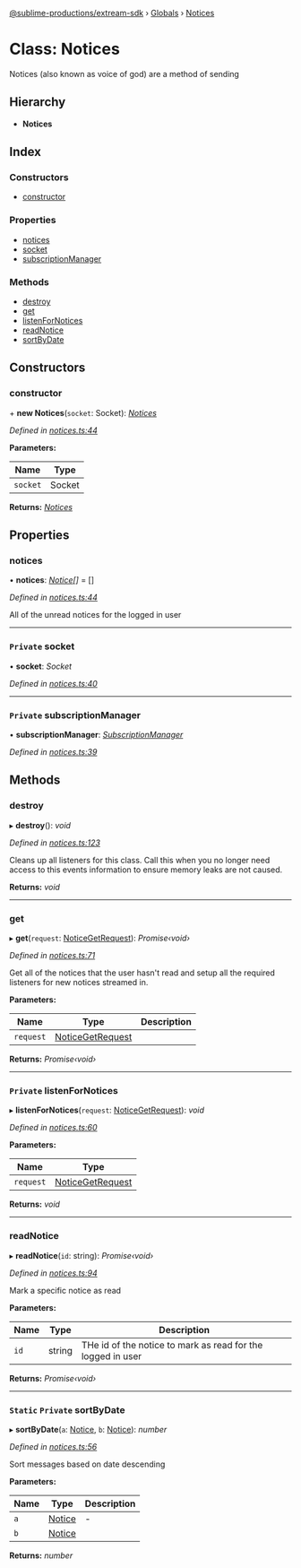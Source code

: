 [@sublime-productions/extream-sdk](../README.md) › [Globals](../globals.md) › [Notices](notices.md)

# Class: Notices

Notices (also known as voice of god) are a method of sending

## Hierarchy

* **Notices**

## Index

### Constructors

* [constructor](notices.md#constructor)

### Properties

* [notices](notices.md#notices)
* [socket](notices.md#private-socket)
* [subscriptionManager](notices.md#private-subscriptionmanager)

### Methods

* [destroy](notices.md#destroy)
* [get](notices.md#get)
* [listenForNotices](notices.md#private-listenfornotices)
* [readNotice](notices.md#readnotice)
* [sortByDate](notices.md#static-private-sortbydate)

## Constructors

###  constructor

\+ **new Notices**(`socket`: Socket): *[Notices](notices.md)*

*Defined in [notices.ts:44](https://github.com/Extream-SaaS/ex-sdk/blob/8500e87/src/notices.ts#L44)*

**Parameters:**

Name | Type |
------ | ------ |
`socket` | Socket |

**Returns:** *[Notices](notices.md)*

## Properties

###  notices

• **notices**: *[Notice](../interfaces/notice.md)[]* = []

*Defined in [notices.ts:44](https://github.com/Extream-SaaS/ex-sdk/blob/8500e87/src/notices.ts#L44)*

All of the unread notices for the logged in user

___

### `Private` socket

• **socket**: *Socket*

*Defined in [notices.ts:40](https://github.com/Extream-SaaS/ex-sdk/blob/8500e87/src/notices.ts#L40)*

___

### `Private` subscriptionManager

• **subscriptionManager**: *[SubscriptionManager](subscriptionmanager.md)*

*Defined in [notices.ts:39](https://github.com/Extream-SaaS/ex-sdk/blob/8500e87/src/notices.ts#L39)*

## Methods

###  destroy

▸ **destroy**(): *void*

*Defined in [notices.ts:123](https://github.com/Extream-SaaS/ex-sdk/blob/8500e87/src/notices.ts#L123)*

Cleans up all listeners for this class. Call this when you no longer need access to this events information to ensure memory leaks are not caused.

**Returns:** *void*

___

###  get

▸ **get**(`request`: [NoticeGetRequest](../interfaces/noticegetrequest.md)): *Promise‹void›*

*Defined in [notices.ts:71](https://github.com/Extream-SaaS/ex-sdk/blob/8500e87/src/notices.ts#L71)*

Get all of the notices that the user hasn't read and setup all the required listeners for new notices streamed in.

**Parameters:**

Name | Type | Description |
------ | ------ | ------ |
`request` | [NoticeGetRequest](../interfaces/noticegetrequest.md) |   |

**Returns:** *Promise‹void›*

___

### `Private` listenForNotices

▸ **listenForNotices**(`request`: [NoticeGetRequest](../interfaces/noticegetrequest.md)): *void*

*Defined in [notices.ts:60](https://github.com/Extream-SaaS/ex-sdk/blob/8500e87/src/notices.ts#L60)*

**Parameters:**

Name | Type |
------ | ------ |
`request` | [NoticeGetRequest](../interfaces/noticegetrequest.md) |

**Returns:** *void*

___

###  readNotice

▸ **readNotice**(`id`: string): *Promise‹void›*

*Defined in [notices.ts:94](https://github.com/Extream-SaaS/ex-sdk/blob/8500e87/src/notices.ts#L94)*

Mark a specific notice as read

**Parameters:**

Name | Type | Description |
------ | ------ | ------ |
`id` | string | THe id of the notice to mark as read for the logged in user  |

**Returns:** *Promise‹void›*

___

### `Static` `Private` sortByDate

▸ **sortByDate**(`a`: [Notice](../interfaces/notice.md), `b`: [Notice](../interfaces/notice.md)): *number*

*Defined in [notices.ts:56](https://github.com/Extream-SaaS/ex-sdk/blob/8500e87/src/notices.ts#L56)*

Sort messages based on date descending

**Parameters:**

Name | Type | Description |
------ | ------ | ------ |
`a` | [Notice](../interfaces/notice.md) | - |
`b` | [Notice](../interfaces/notice.md) |   |

**Returns:** *number*
